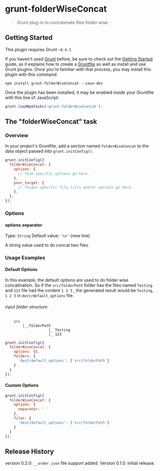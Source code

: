 # grunt-folderWiseConcat

> Grunt plug-in to concatenate files folder wise.

## Getting Started
This plugin requires Grunt `~0.4.1`

If you haven't used [Grunt](http://gruntjs.com/) before, be sure to check out the [Getting Started](http://gruntjs.com/getting-started) guide, as it explains how to create a [Gruntfile](http://gruntjs.com/sample-gruntfile) as well as install and use Grunt plugins. Once you're familiar with that process, you may install this plugin with this command:

```shell
npm install grunt-folderWiseConcat --save-dev
```

Once the plugin has been installed, it may be enabled inside your Gruntfile with this line of JavaScript:

```js
grunt.loadNpmTasks('grunt-folderWiseConcat');
```

## The "folderWiseConcat" task

### Overview
In your project's Gruntfile, add a section named `folderWiseConcat` to the data object passed into `grunt.initConfig()`.

```js
grunt.initConfig({
  folderWiseConcat: {
    options: {
      // Task-specific options go here.
    },
    your_target: {
      // Target-specific file lists and/or options go here.
    },
  },
});
```

### Options

#### options.separator
Type: `String`
Default value: `'\n'` (new line)

A string value used to do concat two files.

### Usage Examples

#### Default Options
In this example, the default options are used to do folder wise concatination. So if the `src/folderPath` folder has the files named `Testing` and `123` file had the content `1 2 3` , the generated result would be `Testing, 1 2 3` in `dest/default_options` file.

###### input folder structure:
```
	src
		|__folderPath
					|_ Testing
					|_ 123
```

```js
grunt.initConfig({
  folderWiseConcat: {
    options: {},
    folders: {
      'dest/default_options': ['src/folderPath']
    }
  }
});
```

#### Custom Options

```js
grunt.initConfig({
  folderWiseConcat: {
    options: {
      separator: ' '
    },
    files: {
      'dest/default_options': ['src/folderPath']
    }
  }
});
```

## Release History

version 0.2.0:
	`__order.json` file support added.
Version 0.1.0:
	initial release.

